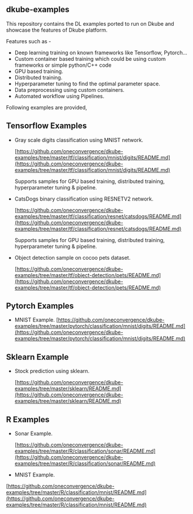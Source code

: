 ## dkube-examples

This repository contains the DL examples ported to run on Dkube and showcase the features of Dkube platform.

Features such as -

- Deep learning training on known frameworks like Tensorflow, Pytorch...
- Custom container based training which could be using custom frameworks or simple python/C++ code
- GPU based training.
- Distributed training.
- Hyperparameter tuning to find the optimal parameter space.
- Data preprocessing using custom containers.
- Automated workflow using Pipelines.

Following examples are provided,

## Tensorflow Examples

- Gray scale digits classification using MNIST network.

  [https://github.com/oneconvergence/dkube-examples/tree/master/tf/classification/mnist/digits/README.md](https://github.com/oneconvergence/dkube-examples/tree/master/tf/classification/mnist/digits/README.md)

  Supports samples for GPU based training, distributed training, hyperparameter tuning & pipeline.

- CatsDogs binary classification using RESNETV2 network.

  [https://github.com/oneconvergence/dkube-examples/tree/master/tf/classification/resnet/catsdogs/README.md](https://github.com/oneconvergence/dkube-examples/tree/master/tf/classification/resnet/catsdogs/README.md)

  Supports samples for GPU based training, distributed training, hyperparameter tuning & pipeline.

- Object detection sample on cocoo pets dataset.

  [https://github.com/oneconvergence/dkube-examples/tree/master/tf/object-detection/pets/README.md](https://github.com/oneconvergence/dkube-examples/tree/master/tf/object-detection/pets/README.md)

## Pytorch Examples

- MNIST Example.
  [https://github.com/oneconvergence/dkube-examples/tree/master/pytorch/classification/mnist/digits/README.md](https://github.com/oneconvergence/dkube-examples/tree/master/pytorch/classification/mnist/digits/README.md)

## Sklearn Example

- Stock prediction using sklearn.

  [https://github.com/oneconvergence/dkube-examples/tree/master/sklearn/README.md](https://github.com/oneconvergence/dkube-examples/tree/master/sklearn/README.md)

## R Examples

- Sonar Example.

  [https://github.com/oneconvergence/dkube-examples/tree/master/R/classification/sonar/README.md](https://github.com/oneconvergence/dkube-examples/tree/master/R/classification/sonar/README.md)

- MNIST Example.
 
 [https://github.com/oneconvergence/dkube-examples/tree/master/R/classification/mnist/README.md](https://github.com/oneconvergence/dkube-examples/tree/master/R/classification/mnist/README.md)

